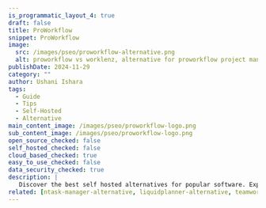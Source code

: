 ```yaml
---
is_programmatic_layout_4: true
draft: false
title: ProWorkflow
snippet: ProWorkflow
image:
  src: /images/pseo/proworkflow-alternative.png
  alt: proworkflow vs worklenz, alternative for proworkflow project managemet tool, task management, resource management, productivity, self-hosted
publishDate: 2024-11-29
category: ""
author: Ushani Ishara
tags:
  - Guide
  - Tips
  - Self-Hosted
  - Alternative
main_content_image: /images/pseo/proworkflow-logo.png
sub_content_image: /images/pseo/proworkflow-logo.png
open_source_checked: false
self_hosted_checked: false
cloud_based_checked: true
easy_to_use_checked: false
data_security_checked: true
description: |
   Discover the best self hosted alternatives for popular software. Explore our comprehensive guides and find the perfect solution for your needs today.
related: [ntask-manager-alternative, liquidplanner-alternative, teamwork-alternative, gantt-project-alternative]
---
```

